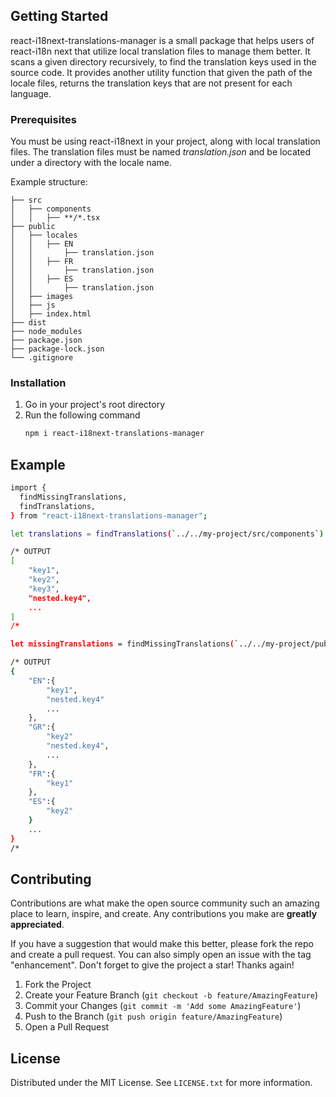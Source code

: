 <!-- GETTING STARTED -->

## Getting Started

react-i18next-translations-manager is a small package that helps users of react-i18n next that utilize local translation files to manage them better.
It scans a given directory recursively, to find the translation keys used in the source code. It provides another utility function that given the path of the locale files, returns the translation keys that are not present for each language.

### Prerequisites

You must be using react-i18next in your project, along with local translation files.
The translation files must be named _translation.json_ and be located under a directory with the locale name.

Example structure:

```
├── src
│   ├── components
│   │   ├── **/*.tsx
├── public
│   ├── locales
│   │   ├── EN
│   │       ├── translation.json
│   │   ├── FR
│   │       ├── translation.json
│   │   ├── ES
│   │       ├── translation.json
│   ├── images
│   ├── js
│   ├── index.html
├── dist
├── node_modules
├── package.json
├── package-lock.json
└── .gitignore

```

### Installation

1. Go in your project's root directory
2. Run the following command
   ```sh
   npm i react-i18next-translations-manager
   ```

<!-- USAGE EXAMPLES -->

## Example

```sh
import {
  findMissingTranslations,
  findTranslations,
} from "react-i18next-translations-manager";

let translations = findTranslations(`../../my-project/src/components`)

/* OUTPUT
[
    "key1",
    "key2",
    "key3",
    "nested.key4",
    ...
]
/*

let missingTranslations = findMissingTranslations(`../../my-project/public/locales`,translations);

/* OUTPUT
{
    "EN":{
        "key1",
        "nested.key4"
        ...
    },
    "GR":{
        "key2"
        "nested.key4",
        ...
    },
    "FR":{
        "key1"
    },
    "ES":{
        "key2"
    }
    ...
}
/*
```

<!-- CONTRIBUTING -->

## Contributing

Contributions are what make the open source community such an amazing place to learn, inspire, and create. Any contributions you make are **greatly appreciated**.

If you have a suggestion that would make this better, please fork the repo and create a pull request. You can also simply open an issue with the tag "enhancement".
Don't forget to give the project a star! Thanks again!

1. Fork the Project
2. Create your Feature Branch (`git checkout -b feature/AmazingFeature`)
3. Commit your Changes (`git commit -m 'Add some AmazingFeature'`)
4. Push to the Branch (`git push origin feature/AmazingFeature`)
5. Open a Pull Request

<!-- LICENSE -->

## License

Distributed under the MIT License. See `LICENSE.txt` for more information.

